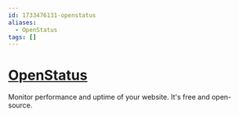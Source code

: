 ```yaml
---
id: 1733476131-openstatus
aliases:
  - OpenStatus
tags: []
---
```


# [OpenStatus](https://www.openstatus.dev/)

Monitor performance and uptime of your website. It's free and open-source.

